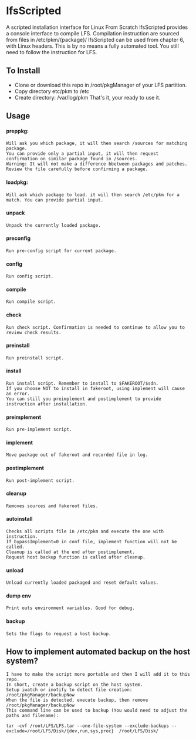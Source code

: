 # lfsScripted
A scripted installation interface for Linux From Scratch
lfsScripted provides a console interface to compile LFS.
Compilation instruction are sourced from files in /etc/pkm/{package}/
lfsScripted can be used from chapter 6, with Linux headers.
This is by no means a fully automated tool. You still need to follow the instruction for LFS. 

## To Install
 - Clone or download this repo in /root/pkgManager of your LFS partition.
 - Copy directory etc/pkm to /etc
 - Create directory: /var/log/pkm
That's it, your ready to use it.

## Usage
#### preppkg: 
	Will ask you which package, it will then search /sources for matching package.
	You can provide only a partial input, it will then request confirmation on similar package found in /sources. 
	Warning: It will not make a difference bbetween packages and patches. 
	Review the file carefully before confirming a package.
#### loadpkg:
	Will ask which package to load. it will then search /etc/pkm for a match. You can provide partial input.
#### unpack
	Unpack the currently loaded package.
#### preconfig
	Run pre-config script for current package.
#### config
	Run config script.
#### compile
	Run compile script.
#### check
	Run check script. Confirmation is needed to continue to allow you to review check results.
#### preinstall
	Run preinstall script.
#### install
	Run install script. Remember to install to $FAKEROOT/$sdn.
	If you choose NOT to install in fakeroot, using implement will cause an error.
	You can still you preimplement and postimplement to provide instruction after installation.
#### preimplement
	Run pre-implement script.
#### implement
	Move package out of fakeroot and recorded file in log.
#### postimplement
	Run post-implement script.
#### cleanup
	Removes sources and fakeroot files.
#### autoinstall
	Checks all scripts file in /etc/pkm and execute the one with instruction.
	If bypassImplement=0 in conf file, implement function will not be called.
	Cleanup is called at the end after postimplement.
	Request host backup function is called after cleanup.
#### unload
	Unload currently loaded packaged and reset default values.
#### dump env
	Print outs environment variables. Good for debug.
#### backup
	Sets the flags to request a host backup.

## How to implement automated backup on the host system?
	I have to make the script more portable and then I will add it to this repo.
	In short, create a backup script on the host system.
	Setup iwatch or inotify to detect file creation: /root/pkgManager/backupNow
	When the file is detected, execute backup, then remove /root/pkgManager/backupNow
	This command line can be used to backup (You would need to adjust the paths and filename):
```
tar -cvf /root/LFS/LFS.tar --one-file-system --exclude-backups --exclude=/root/LFS/Disk/{dev,run,sys,proc}  /root/LFS/Disk/
```

